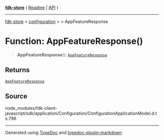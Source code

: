 [**fdk-store**](../../../README.md) ( [Readme](../../../README.md) \| [API](../../../API.md) )

---

[fdk-store](../../../API.md) > [configuration](../../README.md) > [<internal>](../README.md) > AppFeatureResponse

# Function: AppFeatureResponse()

> **AppFeatureResponse**(): [`AppFeatureResponse`](../type-aliases/type-alias.AppFeatureResponse.md)

## Returns

[`AppFeatureResponse`](../type-aliases/type-alias.AppFeatureResponse.md)

## Source

node_modules/fdk-client-javascript/sdk/application/Configuration/ConfigurationApplicationModel.d.ts:796

---

Generated using [TypeDoc](https://typedoc.org/) and [typedoc-plugin-markdown](https://www.npmjs.com/package/typedoc-plugin-markdown)
